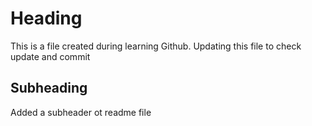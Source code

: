 # Heading

This is a file created during learning Github.
Updating this file to check update and commit 

## Subheading
Added a subheader ot readme file